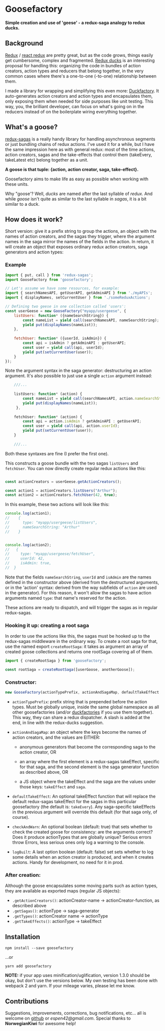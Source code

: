 # Goosefactory
**Simple creation and use of 'geese' - a redux-saga analogy to redux ducks.**

## Background

[Redux](https://github.com/reactjs/redux) / [react redux](https://github.com/reactjs/react-redux) are pretty great, but as the code grows, things easily get cumbersome, complex and fragmented. [Redux ducks](https://github.com/erikras/ducks-modular-redux) is an interesting proposal for handling this: organizing the code in bundles of action creators, action types and reducers that belong together, in the very common cases where there's a one-to-one (-to-one) relationship between them.

I made a library for wrapping and simplifying this even more: [Duckfactory](https://github.com/espen42/duckfactory). It auto-generates action creators and action types and encapsulates them, only exposing them when needed for side purposes like unit testing. This way, you, the brilliant developer, can focus on what's going on in the reducers instead of on the boilerplate wiring everything together.

## What's a goose?

[redux-sagas](https://github.com/redux-saga/redux-saga) is a really handy library for handling asynchronous segments or just bundling chains of redux actions. I've used it for a while, but I have the same impression here as with general redux: most of the time actions, action creators, sagas and the take-effects that control them (takeEvery, takeLatest etc) belong together as a unit.

**A goose is that tuple: {action, action creator, saga, take-effect}.**

Goosefactory aims to make life as easy as possible when working with these units.

Why "goose'? Well, _ducks_ are named after the last syllable of _redux_. And while _goose_ isn't quite as similar to the last syllable in _sagas_, it is a bit similar to a duck.



## How does it work?
Short version: give it a prefix string to group the actions, an object with the names of action creators, and the sagas they trigger, where the argument names in the saga mirror the names of the fields in the action. In return, it will create an object that exposes ordinary redux action creators, saga generators and action types:

### Example

```javascript
import { put, call } from 'redux-sagas';
import GooseFactory from 'goosefactory';

// Let's assume we have some resources, for example:
import { searchNamesAPI, getUserAPI, getAdminAPI } from './myAPIs'; 
import { displayNames, setCurrentUser } from './someReduxActions';

// Defining two geese in one collection called 'users':
const userGeese = new GooseFactory("myapp/usergeese", {
    listUsers: function* ({nameSearchString}) {
        const nameList = yield call(searchNamesAPI, nameSearchString);
        yield put(displayNames(nameList));
    },
    
    fetchUser: function* ({userId, isAdmin}) {
        const api = isAdmin ? getAdminAPI : getUserAPI;
        const user = yield call(api, userId);
        yield put(setCurrentUser(user));
    }
});

```
Note the argument syntax in the saga generator: destructuring an action argument. It's also possible to just use a single `action` argument instead:
 
```javascript
	///...
	
	listUsers: function* (action) {
        const nameList = yield call(searchNamesAPI, action.nameSearchString);
        yield put(displayNames(nameList));
     },
        
    fetchUser: function* (action) {
        const api = action.isAdmin ? getAdminAPI : getUserAPI;
        const user = yield call(api, action.userId);
        yield put(setCurrentUser(user));
    }
    
    ///...
```

Both these syntaxes are fine (I prefer the first one). 

This constructs a goose bundle with the two sagas `listUsers` and `fetchUser`. You can now directly create regular redux actions like this:

```javascript

const actionCreators = userGeese.getActionCreators();

const action1 = actionCreators.listUsers("Arthur");
const action2 = actionCreators.fetchUser(42, true);

```

In this example, these two actions will look like this:

```javascript
console.log(action1);
//    {
//      type: "myapp/usergeese/listUsers",
//      nameSearchString: "Arthur"
//    }


console.log(action2);
//   {
//     type: "myapp/usergeese/fetchUser",
//     userId: 42,
//     isAdmin: true,
//  }
```

Note that the fields `nameSearchString`, `userId` and `isAdmin` are the names defined in the constructor above (derived from the destructured arguments, or in the 'action' syntax: derived from the way subfields of `action` are used in the generator). For this reason, it won't allow the sagas to have action arguments named `type`: that name's reserved for the action. 

These actions are ready to dispatch, and will trigger the sagas as in regular redux-sagas. 

 
### Hooking it up: creating a root saga
 
In order to use the actions like this, the sagas must be hooked up to the redux-sagas middleware in the ordinary way. To create a root saga for that, use the named export `createRootSaga`: it takes as argument an array of created goose collections and returns one rootSaga covering all of them.

```javascript
import { createRootSaga } from 'gooseFactory';

const rootSaga = createRootSaga([userGoose, anotherGoose]);
```
 

### Constructor:

```javascript
new GooseFactory(actionTypePrefix, actionAndSagaMap, defaultTakeEffect, checkAndWarn, logBuilt)
```

- `actionTypePrefix`: prefix string that is prepended before the action types. Must be globally unique, inside the same global namespace as all other goosefactories (and/or [duckfactories](https://github.com/espen42/duckfactory) if you use them together). This way, they can share a redux dispatcher. A slash is added at the end, in line with the redux-ducks suggestion.

- `actionAndSagaMap`: an object where the keys become the names of action creators, and the values are EITHER: 

	* anonymous generators that become the corresponding saga to the action creator, OR
	
   * an array where the first element is a redux-sagas takeEffect, specific for that saga, and the second element is the saga generator function as described above, OR
   
	* a JS object where the takeEffect and the saga are the values under those keys: `takeEffect` and `saga`.

- `defaultTakeEffect`: An optional takeEffect function that will replace the default redux-sagas takeEffect for the sagas in this particular goosefactory (the default is: `takeEvery`). Any saga-specific takeEffects in the previous argument will override this default (for that saga only, of course).

- `checkAndWarn`: An optional boolean (default: true) that sets whether to check the created goose for consistency: are the arguments correct? Does it produce actionTypes that are globally unique? Serious errors throw Errors, less serious ones only log a warning to the console.

- `logBuilt`: A last option boolean (default: false) set sets whether to log some details when an action creator is produced, and when it creates actions. Handy for development, no need for it in prod.


### After creation:

Although the goose encapsulates some moving parts such as action types, they are available as exported maps (regular JS objects):
- `.getActionCreators()`: actionCreator-name → actionCreator-function, as described above
- `.getSagas()`: actionType → saga-generator 
- `.getTypes()`: actionCreator name → actionType
- `.getTakeEffects()`: actionType → takeEffect


## Installation
```
npm install --save goosefactory
```
...or
```
yarn add goosefactory
```


**NOTE:** if your app uses minification/uglification, version 1.3.0 should be okay, but don't use the versions below. My own testing has been done with webpack 2 and yarn. If your mileage varies, please let me know.
 
## Contributions
Suggestions, improvements, corrections, bug notifications, etc... all is welcome on [github](https://github.com/espen42/goosefactory) or _espen42@gmail.com_. Special thanks to **NorwegianKiwi** for awesome help!